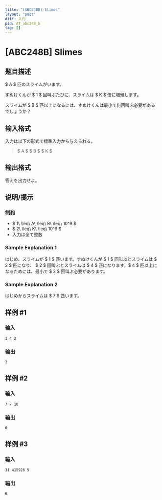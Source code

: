 ```yaml
---
title: "[ABC248B] Slimes"
layout: "post"
diff: 入门
pid: AT_abc248_b
tag: []
---
```


# [ABC248B] Slimes

## 题目描述

[problemUrl]: https://atcoder.jp/contests/abc248/tasks/abc248_b

$ A $ 匹のスライムがいます。

すぬけくんが $ 1 $ 回叫ぶたびに、スライムは $ K $ 倍に増殖します。

スライムが $ B $ 匹以上になるには、すぬけくんは最小で何回叫ぶ必要があるでしょうか？

## 输入格式

入力は以下の形式で標準入力から与えられる。

> $ A $ $ B $ $ K $

## 输出格式

答えを出力せよ。

## 说明/提示

### 制約

- $ 1\ \leq\ A\ \leq\ B\ \leq\ 10^9 $
- $ 2\ \leq\ K\ \leq\ 10^9 $
- 入力は全て整数

### Sample Explanation 1

はじめ、スライムが $ 1 $ 匹います。すぬけくんが $ 1 $ 回叫ぶとスライムは $ 2 $ 匹になり、 $ 2 $ 回叫ぶとスライムは $ 4 $ 匹になります。$ 4 $ 匹以上になるためには、最小で $ 2 $ 回叫ぶ必要があります。

### Sample Explanation 2

はじめからスライムは $ 7 $ 匹います。

## 样例 #1

### 输入

```
1 4 2
```

### 输出

```
2
```

## 样例 #2

### 输入

```
7 7 10
```

### 输出

```
0
```

## 样例 #3

### 输入

```
31 415926 5
```

### 输出

```
6
```

